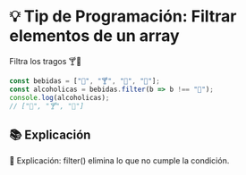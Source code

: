 # 💡 Tip de Programación: Filtrar elementos de un array

Filtra los tragos 🍸🍺

```javascript
const bebidas = ["🍺", "🍸", "🍷", "🥤"];
const alcoholicas = bebidas.filter(b => b !== "🥤");
console.log(alcoholicas); 
// ["🍺", "🍸", "🍷"]
```

## 📚 Explicación
🔎 Explicación: filter() elimina lo que no cumple la condición.